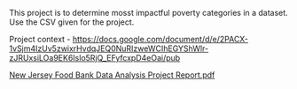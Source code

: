 This project is to determine mosst impactful poverty categories in a dataset. Use the CSV given for the project.

Project context - 
https://docs.google.com/document/d/e/2PACX-1vSjm4IzUv5zwixrHvdqJEQ0NuRIzweWCIhEGYShWlr-zJRUxsiLOa9EK6Islo5RjQ_EFyfcxpD4eOai/pub

[New Jersey Food Bank Data Analysis Project Report.pdf](https://github.com/Frog44/Portfolio-Projects/files/14271479/New.Jersey.Food.Bank.Data.Analysis.Project.Report.pdf)

